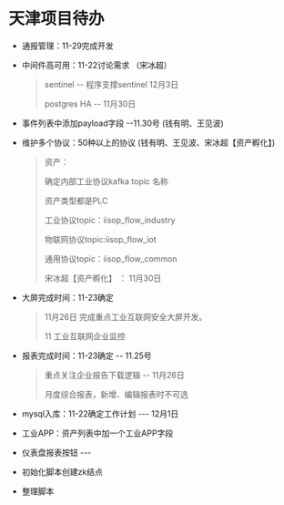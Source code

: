 # 天津项目待办

+ 通报管理：11-29完成开发

+ 中间件高可用：11-22讨论需求 （宋冰超）

  > sentinel  --  程序支撑sentinel 12月3日
  >
  > postgres HA --   11月30日

+ 事件列表中添加payload字段 --11.30号  (钱有明、王见波) 

+ 维护多个协议：50种以上的协议  (钱有明、王见波、宋冰超【资产孵化】)

  >资产：
  >
  >确定内部工业协议kafka topic 名称
  >
  >资产类型都是PLC
  >
  >工业协议topic：iisop_flow_industry
  >
  >物联网协议topic:iisop_flow_iot
  >
  >通用协议topic：iisop_flow_common
  >
  >宋冰超【资产孵化】 ： 11月30日

+ 大屏完成时间：11-23确定 

  > 11月26日 完成重点工业互联网安全大屏开发。
  >
  > 11    工业互联网企业监控

+ 报表完成时间：11-23确定  -- 11.25号

  > 重点关注企业报告下载逻辑  -- 11月26日
  >
  > 月度综合报表，新增、编辑报表时不可选

+ mysql入库：11-22确定工作计划  --- 12月1日

+ 工业APP：资产列表中加一个工业APP字段

+ 仪表盘报表按钮 ---  

+ 初始化脚本创建zk结点

+ 整理脚本